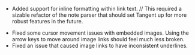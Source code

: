 + Added support for inline formatting within link text. // This required a sizable refactor of the note parser that should set Tangent up for more robust features in the future.
- Fixed some cursor movement issues with embedded images. Using the arrow keys to move around image links should feel much less broken.
- Fixed an issue that caused image links to have inconsistent underlines.